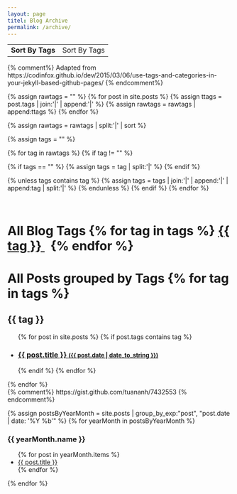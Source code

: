 ```yaml
---
layout: page
titel: Blog Archive
permalink: /archive/
---
```




<script>
var choose = function(index){
  document.getElementById("label" + index).style["font-weight"]="bold";
  document.getElementById("label" + (3 - index)).style["font-weight"]="normal";
  document.getElementById("section" + index).style["display"]="block";
  document.getElementById("section" + (3 - index)).style["display"]="none";
}
</script>

<table style="text-align:center; vertical-align:middle; width:100%; border-width:1px;">
  <tr>
    <td id="td1" onclick="choose(1); padding:5px;">
      <span id="label1" style="cursor:pointer; font-weight:bold;">Sort By Tags</span>
    </td>
    <td id="td2" onclick="choose(2); padding:5px;">
      <span id="label2" style="cursor:pointer; font-weight:normal;">Sort By Tags</span>
    </td>
  </tr>
</table>





<div id="section1">
{% comment%}
Adapted from https://codinfox.github.io/dev/2015/03/06/use-tags-and-categories-in-your-jekyll-based-github-pages/
{% endcomment%}

{% assign rawtags = "" %}
{% for post in site.posts %}
{% assign ttags = post.tags | join:'|' | append:'|' %}
{% assign rawtags = rawtags | append:ttags %}
{% endfor %}

{% assign rawtags = rawtags | split:'|' | sort %}

{% assign tags = "" %}

{% for tag in rawtags %}
{% if tag != "" %}

{% if tags == "" %}
{% assign tags = tag | split:'|' %}
{% endif %}

{% unless tags contains tag %}
{% assign tags = tags | join:'|' | append:'|' | append:tag | split:'|' %}
{% endunless %}
{% endif %}
{% endfor %}


<br/>
<h1>All Blog Tags
{% for tag in tags %}
<a href="#{{ tag | slugify }}" class="tag"> {{ tag }} </a> &nbsp;
{% endfor %}

<br/>
<h1>All Posts grouped by Tags
{% for tag in tags %}
<h2 id="{{ tag | slugify }}">{{ tag }}</h2>
<ul class="codinfox-category-list">
  {% for post in site.posts %}
  {% if post.tags contains tag %}
  <li>
    <h3>
      <a href="{{ post.url }}">
        {{ post.title }}
        <span style="font-size:small;">({{ post.date | date_to_string }})</span>
      </a>
    </h3>
  </li>
  {% endif %}
  {% endfor %}
</ul>
{% endfor %}
</div>





<div id="section2">
{% comment%}
https://gist.github.com/tuananh/7432553
{% endcomment%}

{% assign postsByYearMonth = site.posts | group_by_exp:"post", "post.date | date: '%Y %b'"  %}
{% for yearMonth in postsByYearMonth %}
  <h3>{{ yearMonth.name }}</h3>
    <ul>
      {% for post in yearMonth.items %}
        <li><a href="{{ post.url }}">{{ post.title }}</a></li>
      {% endfor %}
    </ul>
{% endfor %}
</div>